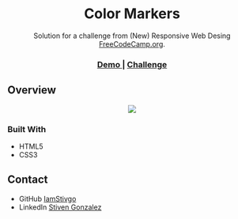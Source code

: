 <h1 align="center">Color Markers</h1>

<div align="center">
   Solution for a challenge from  (New) Responsive Web Desing <a href="https://www.freecodecamp.org/" target="_blank">FreeCodeCamp.org</a>.
</div>

<div align="center">
  <h3>
    <a href="https://iamstivgo.github.io/3-color-markers/">
      Demo
    </a>
    <span> | </span>
    <a href="https://www.freecodecamp.org/learn/2022/responsive-web-design/learn-css-colors-by-building-a-set-of-colored-markers/step-1">
      Challenge
    </a>
  </h3>
</div>



## Overview
<div align="center">
<img src="https://user-images.githubusercontent.com/94694810/173981830-7bc979ae-a593-4c8c-a0bb-e7b9eb94754e.png">
</div>



### Built With

- HTML5
- CSS3


## Contact

- GitHub [IamStivgo](https://github.com/iamstivgo)
- LinkedIn [Stiven Gonzalez](https://linkedin.com/in/stivengo)
